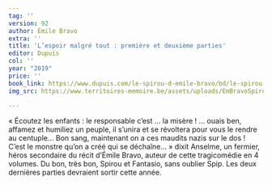 ```yaml
---
tag: ''
version: 92
author: Émile Bravo
extra: ''
title: 'L’espoir malgré tout : première et deuxième parties'
editor: Dupuis
col: ''
year: "2019"
price: ''
book_link: https://www.dupuis.com/le-spirou-d-emile-bravo/bd/le-spirou-d-emile-bravo-tome-2-spirou-l-espoir-malgre-tout-premiere-partie/35974
img_src: https://www.territoires-memoire.be/assets/uploads/EmBravoSpirouPremierepartie.jpg

---
```

«&nbsp;Écoutez les enfants : le responsable c’est … la misère ! … ouais ben, affamez et humiliez un peuple, il s’unira et se révoltera pour vous le rendre au centuple… Bon sang, maintenant on a ces maudits nazis sur le dos ! C’est le monstre qu’on a créé qui se déchaîne…&nbsp;» dixit Anselme, un fermier, héros secondaire du récit d’Émile Bravo, auteur de cette tragicomédie en 4 volumes. Du bon, très bon, Spirou et Fantasio, sans oublier Spip. Les deux dernières parties devraient sortir cette année.